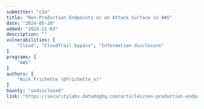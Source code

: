 ```yaml
---
submitter: "c2a"
title: "Non-Production Endpoints as an Attack Surface in AWS"
date: "2024-05-28"
added: "2024-11-03"
description: ""
vulnerabilities: [
    "Cloud", "CloudTrail bypass", "Information disclosure"
]
programs: [
    "AWS"
]
authors: [
    "Nick Frichette (@frichette_n)"
]
bounty: "undisclosed"
link: "https://securitylabs.datadoghq.com/articles/non-production-endpoints-as-an-attack-surface-in-aws/"
---
```





